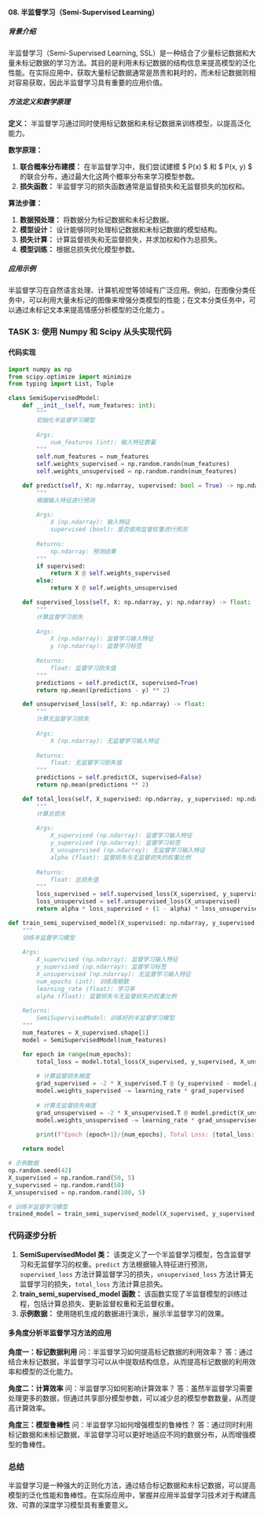 
#### 08. 半监督学习（Semi-Supervised Learning）

##### 背景介绍
半监督学习（Semi-Supervised Learning, SSL）是一种结合了少量标记数据和大量未标记数据的学习方法。其目的是利用未标记数据的结构信息来提高模型的泛化性能。在实际应用中，获取大量标记数据通常是昂贵和耗时的，而未标记数据则相对容易获取，因此半监督学习具有重要的应用价值。

##### 方法定义和数学原理
**定义：** 半监督学习通过同时使用标记数据和未标记数据来训练模型，以提高泛化能力。

**数学原理：**

1. **联合概率分布建模：** 在半监督学习中，我们尝试建模 $ P(x) $ 和 $ P(x, y) $ 的联合分布，通过最大化这两个概率分布来学习模型参数。
2. **损失函数：** 半监督学习的损失函数通常是监督损失和无监督损失的加权和。

**算法步骤：**

1. **数据预处理：** 将数据分为标记数据和未标记数据。
2. **模型设计：** 设计能够同时处理标记数据和未标记数据的模型结构。
3. **损失计算：** 计算监督损失和无监督损失，并求加权和作为总损失。
4. **模型训练：** 根据总损失优化模型参数。

##### 应用示例
半监督学习在自然语言处理、计算机视觉等领域有广泛应用。例如，在图像分类任务中，可以利用大量未标记的图像来增强分类模型的性能；在文本分类任务中，可以通过未标记文本来提高情感分析模型的泛化能力 。

### TASK 3: 使用 Numpy 和 Scipy 从头实现代码

#### 代码实现

```python
import numpy as np
from scipy.optimize import minimize
from typing import List, Tuple

class SemiSupervisedModel:
    def __init__(self, num_features: int):
        """
        初始化半监督学习模型
        
        Args:
            num_features (int): 输入特征数量
        """
        self.num_features = num_features
        self.weights_supervised = np.random.randn(num_features)
        self.weights_unsupervised = np.random.randn(num_features)

    def predict(self, X: np.ndarray, supervised: bool = True) -> np.ndarray:
        """
        根据输入特征进行预测
        
        Args:
            X (np.ndarray): 输入特征
            supervised (bool): 是否使用监督权重进行预测
        
        Returns:
            np.ndarray: 预测结果
        """
        if supervised:
            return X @ self.weights_supervised
        else:
            return X @ self.weights_unsupervised

    def supervised_loss(self, X: np.ndarray, y: np.ndarray) -> float:
        """
        计算监督学习损失
        
        Args:
            X (np.ndarray): 监督学习输入特征
            y (np.ndarray): 监督学习标签
        
        Returns:
            float: 监督学习损失值
        """
        predictions = self.predict(X, supervised=True)
        return np.mean((predictions - y) ** 2)

    def unsupervised_loss(self, X: np.ndarray) -> float:
        """
        计算无监督学习损失
        
        Args:
            X (np.ndarray): 无监督学习输入特征
        
        Returns:
            float: 无监督学习损失值
        """
        predictions = self.predict(X, supervised=False)
        return np.mean(predictions ** 2)

    def total_loss(self, X_supervised: np.ndarray, y_supervised: np.ndarray, X_unsupervised: np.ndarray, alpha: float = 0.5) -> float:
        """
        计算总损失
        
        Args:
            X_supervised (np.ndarray): 监督学习输入特征
            y_supervised (np.ndarray): 监督学习标签
            X_unsupervised (np.ndarray): 无监督学习输入特征
            alpha (float): 监督损失与无监督损失的权重比例
        
        Returns:
            float: 总损失值
        """
        loss_supervised = self.supervised_loss(X_supervised, y_supervised)
        loss_unsupervised = self.unsupervised_loss(X_unsupervised)
        return alpha * loss_supervised + (1 - alpha) * loss_unsupervised

def train_semi_supervised_model(X_supervised: np.ndarray, y_supervised: np.ndarray, X_unsupervised: np.ndarray, num_epochs: int = 100, learning_rate: float = 0.01, alpha: float = 0.5) -> SemiSupervisedModel:
    """
    训练半监督学习模型
    
    Args:
        X_supervised (np.ndarray): 监督学习输入特征
        y_supervised (np.ndarray): 监督学习标签
        X_unsupervised (np.ndarray): 无监督学习输入特征
        num_epochs (int): 训练周期数
        learning_rate (float): 学习率
        alpha (float): 监督损失与无监督损失的权重比例
    
    Returns:
        SemiSupervisedModel: 训练好的半监督学习模型
    """
    num_features = X_supervised.shape[1]
    model = SemiSupervisedModel(num_features)

    for epoch in range(num_epochs):
        total_loss = model.total_loss(X_supervised, y_supervised, X_unsupervised, alpha)
        
        # 计算监督损失梯度
        grad_supervised = -2 * X_supervised.T @ (y_supervised - model.predict(X_supervised, supervised=True)) / X_supervised.shape[0]
        model.weights_supervised -= learning_rate * grad_supervised
        
        # 计算无监督损失梯度
        grad_unsupervised = -2 * X_unsupervised.T @ model.predict(X_unsupervised, supervised=False) / X_unsupervised.shape[0]
        model.weights_unsupervised -= learning_rate * grad_unsupervised
        
        print(f"Epoch {epoch+1}/{num_epochs}, Total Loss: {total_loss:.4f}")

    return model

# 示例数据
np.random.seed(42)
X_supervised = np.random.rand(50, 5)
y_supervised = np.random.rand(50)
X_unsupervised = np.random.rand(100, 5)

# 训练半监督学习模型
trained_model = train_semi_supervised_model(X_supervised, y_supervised, X_unsupervised)
```

### 代码逐步分析

1. **SemiSupervisedModel 类：** 该类定义了一个半监督学习模型，包含监督学习和无监督学习的权重。`predict` 方法根据输入特征进行预测，`supervised_loss` 方法计算监督学习的损失，`unsupervised_loss` 方法计算无监督学习的损失，`total_loss` 方法计算总损失。
2. **train_semi_supervised_model 函数：** 该函数实现了半监督模型的训练过程，包括计算总损失、更新监督权重和无监督权重。
3. **示例数据：** 使用随机生成的数据进行演示，展示半监督学习的效果。

#### 多角度分析半监督学习方法的应用

**角度一：标记数据利用**
问：半监督学习如何提高标记数据的利用效率？
答：通过结合未标记数据，半监督学习可以从中提取结构信息，从而提高标记数据的利用效率和模型的泛化能力。

**角度二：计算效率**
问：半监督学习如何影响计算效率？
答：虽然半监督学习需要处理更多的数据，但通过共享部分模型参数，可以减少总的模型参数数量，从而提高计算效率。

**角度三：模型鲁棒性**
问：半监督学习如何增强模型的鲁棒性？
答：通过同时利用标记数据和未标记数据，半监督学习可以更好地适应不同的数据分布，从而增强模型的鲁棒性。

### 总结

半监督学习是一种强大的正则化方法，通过结合标记数据和未标记数据，可以提高模型的泛化性能和鲁棒性。在实际应用中，掌握并应用半监督学习技术对于构建高效、可靠的深度学习模型具有重要意义。